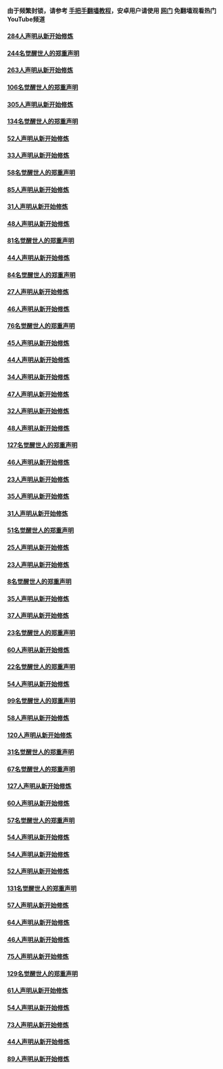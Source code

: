 #### 由于频繁封锁，请参考 [手把手翻墙教程](https://github.com/gfw-breaker/guides/wiki/)，安卓用户请使用 [网门](https://github.com/gfw-breaker/nogfw/blob/master/dl.md?t=03310901) 免翻墙观看热门YouTube频道 

#### [284人声明从新开始修炼](../pages/91/422707.md?t=03310901) 

#### [244名觉醒世人的郑重声明](../pages/91/422706.md?t=03310901) 

#### [263人声明从新开始修炼](../pages/91/422553.md?t=03310901) 

#### [106名觉醒世人的郑重声明](../pages/91/422552.md?t=03310901) 

#### [305人声明从新开始修炼](../pages/91/422153.md?t=03310901) 

#### [134名觉醒世人的郑重声明](../pages/91/422152.md?t=03310901) 

#### [52人声明从新开始修炼](../pages/91/421846.md?t=03310901) 

#### [33人声明从新开始修炼](../pages/91/421804.md?t=03310901) 

#### [58名觉醒世人的郑重声明](../pages/91/421845.md?t=03310901) 

#### [85人声明从新开始修炼](../pages/91/421769.md?t=03310901) 

#### [31人声明从新开始修炼](../pages/91/421763.md?t=03310901) 

#### [48人声明从新开始修炼](../pages/91/421605.md?t=03310901) 

#### [81名觉醒世人的郑重声明](../pages/91/421656.md?t=03310901) 

#### [44人声明从新开始修炼](../pages/91/421544.md?t=03310901) 

#### [84名觉醒世人的郑重声明](../pages/91/421543.md?t=03310901) 

#### [27人声明从新开始修炼](../pages/91/421465.md?t=03310901) 

#### [46人声明从新开始修炼](../pages/91/421454.md?t=03310901) 

#### [76名觉醒世人的郑重声明](../pages/91/421453.md?t=03310901) 

#### [45人声明从新开始修炼](../pages/91/421452.md?t=03310901) 

#### [44人声明从新开始修炼](../pages/91/421422.md?t=03310901) 

#### [34人声明从新开始修炼](../pages/91/421322.md?t=03310901) 

#### [47人声明从新开始修炼](../pages/91/421264.md?t=03310901) 

#### [32人声明从新开始修炼](../pages/91/421225.md?t=03310901) 

#### [48人声明从新开始修炼](../pages/91/421202.md?t=03310901) 

#### [127名觉醒世人的郑重声明](../pages/91/421224.md?t=03310901) 

#### [46人声明从新开始修炼](../pages/91/421203.md?t=03310901) 

#### [23人声明从新开始修炼](../pages/91/421138.md?t=03310901) 

#### [35人声明从新开始修炼](../pages/91/421122.md?t=03310901) 

#### [31人声明从新开始修炼](../pages/91/421081.md?t=03310901) 

#### [51名觉醒世人的郑重声明](../pages/91/421080.md?t=03310901) 

#### [25人声明从新开始修炼](../pages/91/421020.md?t=03310901) 

#### [23人声明从新开始修炼](../pages/91/420884.md?t=03310901) 

#### [8名觉醒世人的郑重声明](../pages/91/420883.md?t=03310901) 

#### [35人声明从新开始修炼](../pages/91/420809.md?t=03310901) 

#### [37人声明从新开始修炼](../pages/91/420766.md?t=03310901) 

#### [23名觉醒世人的郑重声明](../pages/91/420765.md?t=03310901) 

#### [60人声明从新开始修炼](../pages/91/420727.md?t=03310901) 

#### [22名觉醒世人的郑重声明](../pages/91/420726.md?t=03310901) 

#### [54人声明从新开始修炼](../pages/91/420529.md?t=03310901) 

#### [99名觉醒世人的郑重声明](../pages/91/420528.md?t=03310901) 

#### [58人声明从新开始修炼](../pages/91/420198.md?t=03310901) 

#### [120人声明从新开始修炼](../pages/91/420141.md?t=03310901) 

#### [31名觉醒世人的郑重声明](../pages/91/420197.md?t=03310901) 

#### [67名觉醒世人的郑重声明](../pages/91/420140.md?t=03310901) 

#### [127人声明从新开始修炼](../pages/91/420082.md?t=03310901) 

#### [60人声明从新开始修炼](../pages/91/420081.md?t=03310901) 

#### [57名觉醒世人的郑重声明](../pages/91/420080.md?t=03310901) 

#### [54人声明从新开始修炼](../pages/91/419533.md?t=03310901) 

#### [54人声明从新开始修炼](../pages/91/419532.md?t=03310901) 

#### [52人声明从新开始修炼](../pages/91/419531.md?t=03310901) 

#### [131名觉醒世人的郑重声明](../pages/91/419530.md?t=03310901) 

#### [57人声明从新开始修炼](../pages/91/419430.md?t=03310901) 

#### [64人声明从新开始修炼](../pages/91/419429.md?t=03310901) 

#### [46人声明从新开始修炼](../pages/91/419428.md?t=03310901) 

#### [75人声明从新开始修炼](../pages/91/419427.md?t=03310901) 

#### [129名觉醒世人的郑重声明](../pages/91/419426.md?t=03310901) 

#### [61人声明从新开始修炼](../pages/91/419198.md?t=03310901) 

#### [54人声明从新开始修炼](../pages/91/419197.md?t=03310901) 

#### [73人声明从新开始修炼](../pages/91/419196.md?t=03310901) 

#### [44人声明从新开始修炼](../pages/91/419075.md?t=03310901) 

#### [89人声明从新开始修炼](../pages/91/419074.md?t=03310901) 

